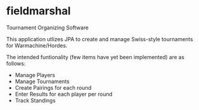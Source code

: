 fieldmarshal
============

Tournament Organizing Software

This application utlizes JPA to create and manage Swiss-style tournaments for Warmachine/Hordes.  

The intended funtionality (few items have yet been implemented) are as follows:

* Manage Players
* Manage Tournaments
* Create Pairings for each round
* Enter Results for each player per round
* Track Standings
